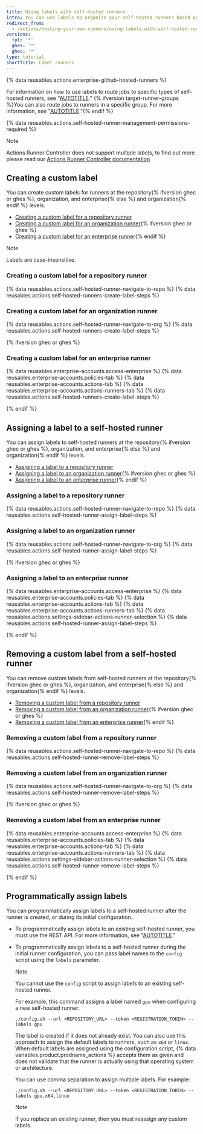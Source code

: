 ```yaml
---
title: Using labels with self-hosted runners
intro: You can use labels to organize your self-hosted runners based on their characteristics.
redirect_from:
  - /actions/hosting-your-own-runners/using-labels-with-self-hosted-runners
versions:
  fpt: '*'
  ghes: '*'
  ghec: '*'
type: tutorial
shortTitle: Label runners
---
```


{% data reusables.actions.enterprise-github-hosted-runners %}

For information on how to use labels to route jobs to specific types of self-hosted runners, see "[AUTOTITLE](/actions/hosting-your-own-runners/managing-self-hosted-runners/using-self-hosted-runners-in-a-workflow)." {% ifversion target-runner-groups %}You can also route jobs to runners in a specific group. For more information, see "[AUTOTITLE](/actions/using-jobs/choosing-the-runner-for-a-job#targeting-runners-in-a-group)."{% endif %}

{% data reusables.actions.self-hosted-runner-management-permissions-required %}

> [!NOTE]
> Actions Runner Controller does not support multiple labels, to find out more please read our [Actions Runner Controller documentation](/actions/hosting-your-own-runners/managing-self-hosted-runners-with-actions-runner-controller/about-actions-runner-controller#using-arc-runners-in-a-workflow)

## Creating a custom label

You can create custom labels for runners at the repository{% ifversion ghec or ghes %}, organization, and enterprise{% else %} and organization{% endif %} levels.

* [Creating a custom label for a repository runner](#creating-a-custom-label-for-a-repository-runner)
* [Creating a custom label for an organization runner](#creating-a-custom-label-for-an-organization-runner){% ifversion ghec or ghes %}
* [Creating a custom label for an enterprise runner](#creating-a-custom-label-for-an-enterprise-runner){% endif %}

> [!NOTE]
> Labels are case-insensitive.

### Creating a custom label for a repository runner

{% data reusables.actions.self-hosted-runner-navigate-to-repo %}
{% data reusables.actions.self-hosted-runners-create-label-steps %}

### Creating a custom label for an organization runner

{% data reusables.actions.self-hosted-runner-navigate-to-org %}
{% data reusables.actions.self-hosted-runners-create-label-steps %}

{% ifversion ghec or ghes %}

### Creating a custom label for an enterprise runner

{% data reusables.enterprise-accounts.access-enterprise %}
{% data reusables.enterprise-accounts.policies-tab %}
{% data reusables.enterprise-accounts.actions-tab %}
{% data reusables.enterprise-accounts.actions-runners-tab %}
{% data reusables.actions.self-hosted-runners-create-label-steps %}

{% endif %}

## Assigning a label to a self-hosted runner

You can assign labels to self-hosted runners at the repository{% ifversion ghec or ghes %}, organization, and enterprise{% else %} and organization{% endif %} levels.

* [Assigning a label to a repository runner](#assigning-a-label-to-a-repository-runner)
* [Assigning a label to an organization runner](#assigning-a-label-to-an-organization-runner){% ifversion ghec or ghes %}
* [Assigning a label to an enterprise runner](#assigning-a-label-to-an-enterprise-runner){% endif %}

### Assigning a label to a repository runner

{% data reusables.actions.self-hosted-runner-navigate-to-repo %}
{% data reusables.actions.self-hosted-runner-assign-label-steps %}

### Assigning a label to an organization runner

{% data reusables.actions.self-hosted-runner-navigate-to-org %}
{% data reusables.actions.self-hosted-runner-assign-label-steps %}

{% ifversion ghec or ghes %}

### Assigning a label to an enterprise runner

{% data reusables.enterprise-accounts.access-enterprise %}
{% data reusables.enterprise-accounts.policies-tab %}
{% data reusables.enterprise-accounts.actions-tab %}
{% data reusables.enterprise-accounts.actions-runners-tab %}
{% data reusables.actions.settings-sidebar-actions-runner-selection %}
{% data reusables.actions.self-hosted-runner-assign-label-steps %}

{% endif %}

## Removing a custom label from a self-hosted runner

You can remove custom labels from self-hosted runners at the repository{% ifversion ghec or ghes %}, organization, and enterprise{% else %} and organization{% endif %} levels.

* [Removing a custom label from a repository runner](#removing-a-custom-label-from-a-repository-runner)
* [Removing a custom label from an organization runner](#removing-a-custom-label-from-an-organization-runner){% ifversion ghec or ghes %}
* [Removing a custom label from an enterprise runner](#removing-a-custom-label-from-an-enterprise-runner){% endif %}

### Removing a custom label from a repository runner

{% data reusables.actions.self-hosted-runner-navigate-to-repo %}
{% data reusables.actions.self-hosted-runner-remove-label-steps %}

### Removing a custom label from an organization runner

{% data reusables.actions.self-hosted-runner-navigate-to-org %}
{% data reusables.actions.self-hosted-runner-remove-label-steps %}

{% ifversion ghec or ghes %}

### Removing a custom label from an enterprise runner

{% data reusables.enterprise-accounts.access-enterprise %}
{% data reusables.enterprise-accounts.policies-tab %}
{% data reusables.enterprise-accounts.actions-tab %}
{% data reusables.enterprise-accounts.actions-runners-tab %}
{% data reusables.actions.settings-sidebar-actions-runner-selection %}
{% data reusables.actions.self-hosted-runner-remove-label-steps %}

{% endif %}

## Programmatically assign labels

You can programmatically assign labels to a self-hosted runner after the runner is created, or during its initial configuration.

* To programmatically assign labels to an existing self-hosted runner, you must use the REST API. For more information, see "[AUTOTITLE](/rest/actions/self-hosted-runners)."
* To programmatically assign labels to a self-hosted runner during the initial runner configuration, you can pass label names to the `config` script using the `labels` parameter.

  > [!NOTE]
  > You cannot use the `config` script to assign labels to an existing self-hosted runner.

  For example, this command assigns a label named `gpu` when configuring a new self-hosted runner:

  ```shell
  ./config.sh --url <REPOSITORY_URL> --token <REGISTRATION_TOKEN> --labels gpu
  ```

  The label is created if it does not already exist. You can also use this approach to assign the default labels to runners, such as `x64` or `linux`. When default labels are assigned using the configuration script, {% data variables.product.prodname_actions %} accepts them as given and does not validate that the runner is actually using that operating system or architecture.

  You can use comma separation to assign multiple labels. For example:

  ```shell
  ./config.sh --url <REPOSITORY_URL> --token <REGISTRATION_TOKEN> --labels gpu,x64,linux
  ```

  > [!NOTE]
  > If you replace an existing runner, then you must reassign any custom labels.
